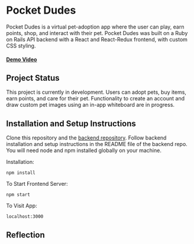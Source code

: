 # Pocket Dudes

Pocket Dudes is a virtual pet-adoption app where the user can play, earn points, shop, and interact with their pet. Pocket Dudes was built on a Ruby on Rails API backend with a React and React-Redux frontend, with custom CSS styling.

#### [Demo Video](https://youtu.be/n54YuzA0Bqk)



## Project Status
This project is currently in development. Users can adopt pets, buy items, earn points, and care for their pet. Functionality to create an account and draw custom pet images using an in-app whiteboard are in progress.

## Installation and Setup Instructions
Clone this repository and the [backend repository](https://github.com/dickm19/pocket-dudes-backend). Follow backend installation and setup instructions in the README file of the backend repo. You will need node and npm installed globally on your machine.

Installation:
```
npm install
```

To Start Frontend Server:
```
npm start
```

To Visit App:
```
localhost:3000
```


## Reflection

